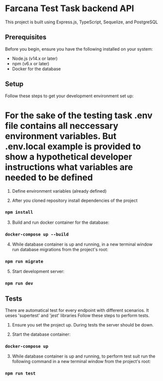 # Farcana Test Task backend API

This project is built using Express.js, TypeScript, Sequelize, and PostgreSQL

## Prerequisites

Before you begin, ensure you have the following installed on your system:

- Node.js (v14.x or later)
- npm (v6.x or later)
- Docker for the database

## Setup

Follow these steps to get your development environment set up:

# For the sake of the testing task .env file contains all neccessary environment variables. But .env.local example is provided to show a hypothetical developer instructions what variables are needed to be defined

1. Define environment variables (already defined)

2. After you cloned repository install dependencies of the project

### `npm install`

3. Build and run docker container for the database:

### `docker-compose up --build`

4. While database container is up and running, in a new terminal window run database migrations from the project's root:

### `npm run migrate`

5. Start development server:

### `npm run dev`

## Tests

There are automatical test for every endpoint with different scenarios. It ueses 'supertest' and 'jest' libraries
Follow these steps to perform tests.

1. Ensure you set the project up. During tests the server should be down.

2. Start the database container:

### `docker-compose up`

3. While database container is up and running, to perform test suit run the following command in a new terminal window from the project's root:

### `npm run test`
